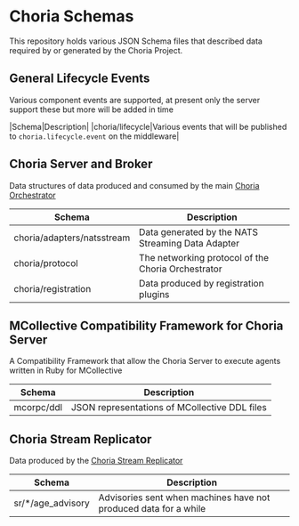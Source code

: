 # Choria Schemas

This repository holds various JSON Schema files that described data required by or generated by the Choria Project.

## General Lifecycle Events

Various component events are supported, at present only the server support these but more will be added in time

|Schema|Description|
|choria/lifecycle|Various events that will be published to `choria.lifecycle.event` on the middleware|

## Choria Server and Broker

Data structures of data produced and consumed by the main [Choria Orchestrator](https://github.com/choria-io/go-choria)

|Schema|Description|
|------|-----------|
|choria/adapters/natsstream|Data generated by the NATS Streaming Data Adapter|
|choria/protocol|The networking protocol of the Choria Orchestrator|
|choria/registration|Data produced by registration plugins|

## MCollective Compatibility Framework for Choria Server

A Compatibility Framework that allow the Choria Server to execute agents written in Ruby for MCollective

|Schema|Description|
|------|-----------|
|mcorpc/ddl|JSON representations of MCollective DDL files

## Choria Stream Replicator

Data produced by the [Choria Stream Replicator](https://github.com/choria-io/stream-replicator)

|Schema|Description|
|------|-----------|
|sr/*/age_advisory|Advisories sent when machines have not produced data for a while